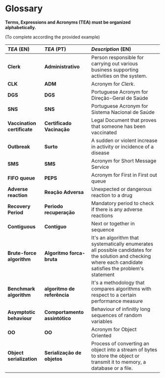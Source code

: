 # Glossary

**Terms, Expressions and Acronyms (TEA) must be organized alphabetically.**

(To complete according the provided example)

| **_TEA_** (EN)  | **_TEA_** (PT) | **_Description_** (EN)                                           |                                       
|:------------------------|:-----------------|:--------------------------------------------|
| **Clerk** | **Administrativo** | Person responsible for carrying out various business supporting activities on the system. |
| **CLK** | **ADM** | Acronym for _Clerk_.|
| **DGS** | **DGS** | Portuguese Acronym for Direção-Geral de Saúde |
| **SNS** | **SNS** | Portuguese Acronym for Sistema Nacional de Saúde |
| **Vaccination certificate** | **Certificado Vacinação** | Legal Document that proves that someone has been vaccinated|
| **Outbreak** | **Surto** | A sudden or violent increase in activity or incidence of a disease|
| **SMS** | **SMS** | Acronym for Short Message Service|
| **FIFO queue** | **PEPS** | Acronym for First in First out queue|
| **Adverse reaction** | **Reação Adversa** | Unexpected or dangerous reaction to a drug |
| **Recovery Period** | **Periodo recuperação** | Mandatory period to check if there is any adverse reactions |
| **Contiguous** | **Contíguo** | Next or together in sequence |
| **Brute-force algorithm** | **Algoritmo forca-bruta** | It's an algorithm that systematically enumerates all possible candidates for the solution and checking where each candidate satisfies the problem's statement |
| **Benchmark algorithm** | **algoritmo de referência** | It's a methodology that compares algorithms with respect to a certain performance measure |
| **Asymptotic behaviour** | **Comportamento assintótico** | Behaviour of infinitly long sequences of random variables |
| **OO** | **OO** | Acronym for Object Oriented |
| **Object serialization** | **Serialização de objetos** | Process of converting an object into a stream of bytes to store the object or transmit it to memory, a database or a file. |















